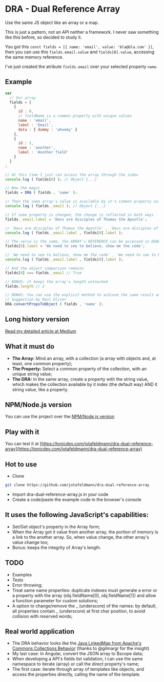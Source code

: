 # DRA - Dual Reference Array

Use the same JS object like an array or a map.

This is just a pattern, not an API neither a framework. I never saw something like this before, so decided to study it.

You got this `const fields = [{ name: 'email', value: 'bla@bla.com' }]`, then you can use this `fields.email.value` and `fields[0].value`, accessing the same memory reference.

I've just created the atribute `fields.email` over your selected property `name`.

## Example

```javascript
var
  // Our array
  fields = [
    {
      id : 0,
      // fieldName is a common property with unique values
      name : 'email',
      label : 'Email',
      data : { dummy : 'whoomy' }
    },
    {
      id : 1,
      name : 'another',
      label : 'Another field'
    }
  ]
;

// At this time I just can access the array through the index
console.log ( fields[0] ); // Object {...}

// Now the magic
fields = DRA ( fields , 'name' );

// Then the same array's value is available by it's common property unique name
console.log ( fields._email ); // Object {...}

// If some property is changed, the change is reflected in both ways
fields._email.label = 'Devs are disciples of Thomas the Apostle';

// 'Devs are disciples of Thomas the Apostle' , 'Devs are disciples of Thomas the Apostle'
console.log ( fields._email.label , fields[0].label );

// The versa is the same, the ARRAY's REFERENCE can be accessed in DUAL ways
fields[0].label = 'We need to see to believe, show me the code';

// 'We need to see to believe, show me the code' , 'We need to see to believe, show me the code'
console.log ( fields._email.label , fields[0].label );

// And the object comparison remains
fields[0] === fields._email // True

// BONUS: it keeps the array's length untouched
fields.length // 2

// BONUS: You can use the explicit method to achieve the same result and improve readability
// Suggestion by Raul Oliver
DRA.convertPropsToObject ( fields , 'name' );

```

## Long history version
[Read my detailed article at Medium](https://medium.com/@jotafeldmann/the-javascript-dual-reference-array-dra-or-how-to-use-a-array-like-a-object-fd681c7cd20a#.6q5lrmgel)

## What it must do

- **The Array:** Mind an array, with a collection (a array with objects and, at least, one common property);
- **The Property:** Select a common property of the collection, with an unique string value;
- **The DRA:** In the same array, create a property with the string value, which makes the collection available by it index (the default way) AND it string value, like a property.

## NPM/Node.js version

You can use the project over the [NPM/Node.js version](https://github.com/jotafeldmann/dra-dual-reference-array/tree/master/npm)

## Play with it

You can test it at [https://tonicdev.com/jotafeldmann/dra-dual-reference-array](https://tonicdev.com/jotafeldmann/dra-dual-reference-array)

## Hot to use

- Clone
```bash
git clone https://github.com/jotafeldmann/dra-dual-reference-array
```
- Import dra-dual-reference-array.js in your code
- Create a code/paste the example code in the browser's console

## It uses the following JavaScript's capabilities:

- Set/Get object's property in the Array form;
- When the Array got it value from another array, the portion of memory is a link to the another array. So, when value change, the other array's value change too;
- Bonus: keeps the integrity of Array's length.

## TODO

- Examples
- Tests
- Error throwing;
- Treat same name properties: duplicate indexes must generate a error or a property with the array (obj.fieldName[0], obj.fieldName[1]) and allow a function parameter for custom solutions;
- A option to change/remove the _ (underscore) of the names: by default, all properties contain _ (underscore) at first char position, to avoid collision with reserved words;

## Real world application

- The DRA behavior looks like the  [Java LinkedMap from Apache's Commons Collections Behavior](https://commons.apache.org/proper/commons-collections/apidocs/org/apache/commons/collections4/map/LinkedMap.html) (thanks to @gilmargr for the insight)
- My last case: In Angular, convert the JSON array to $scope data;
- When developing a API's fields list validation, I can use the same namespace to iterate (array) or call the direct property's name;
- The first case: iterate through array of templates like objects, and access the properties directly, calling the name of the template.
